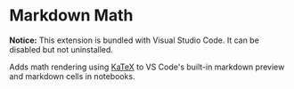 # Markdown Math

**Notice:** This extension is bundled with Visual Studio Code. It can be
disabled but not uninstalled.

Adds math rendering using [KaTeX](https://katex.org) to VS Code's built-in
markdown preview and markdown cells in notebooks.
